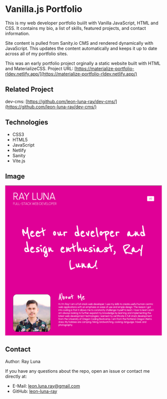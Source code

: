 # Vanilla.js Portfolio

This is my web developer portfolio buiilt with Vanilla JavaScript, HTML and CSS. It contains my bio, a list of skills, featured projects, and contact information.

Site content is pulled from Sanity.io CMS and rendered dynamically with JavaScript. This updates the content automatically and keeps it up to date across all of my portfolio sites.

This was an early portfolio project orginally a static website built with HTML and MaterializeCSS.
Project URL: [https://materialize-portfolio-rldev.netlify.app/](https://materialize-portfolio-rldev.netlify.app/)

## Related Project
dev-cms: [https://github.com/leon-luna-ray/dev-cms/](https://github.com/leon-luna-ray/dev-cms/)

## Technologies

- CSS3
- HTML5
- JavaScript
- Netlify
- Sanity
- Vite.js

## Image

![Screenshot](./src/assets/images/vanillajs-portfolio.png)

## Contact

Author: Ray Luna

If you have any questions about the repo, open an issue or contact me directly at:
- E-Mail: leon.luna.ray@gmail.com
- GitHub: [leon-luna-ray](https://github.com/leon-luna-ray)
